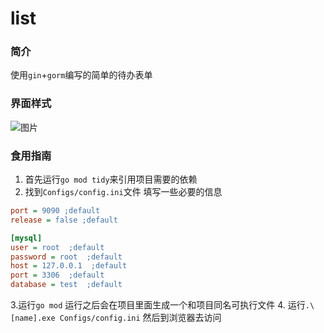 # list
### 简介
使用`gin`+`gorm`编写的简单的待办表单
### 界面样式
![图片](https://user-images.githubusercontent.com/76742505/189521659-4d719f55-4d6d-4129-9d70-15df1e2df705.png)
### 食用指南
1. 首先运行`go mod tidy`来引用项目需要的依赖
2. 找到`Configs/config.ini`文件
填写一些必要的信息
```ini
port = 9090 ;default
release = false ;default

[mysql]
user = root  ;default
password = root  ;default
host = 127.0.0.1  ;default
port = 3306  ;default
database = test  ;default
```
3.运行`go mod`
运行之后会在项目里面生成一个和项目同名可执行文件
4. 运行`.\[name].exe Configs/config.ini`
然后到浏览器去访问

